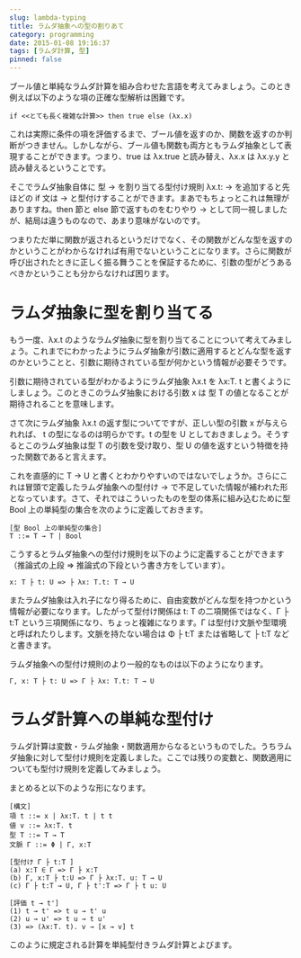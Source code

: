 ```yaml
---
slug: lambda-typing
title: ラムダ抽象への型の割りあて
category: programming
date: 2015-01-08 19:16:37
tags: [ラムダ計算, 型]
pinned: false
---
```


ブール値と単純なラムダ計算を組み合わせた言語を考えてみましょう。このとき例えば以下のような項の正確な型解析は困難です。

`if <<とても長く複雑な計算>> then true else (λx.x)`

これは実際に条件の項を評価するまで、ブール値を返すのか、関数を返すのか判断がつきません。しかしながら、ブール値も関数も両方ともラムダ抽象として表現することができます。つまり、true は λx.true と読み替え、λx.x は λx.y.y と読み替えるということです。

そこでラムダ抽象自体に 型 → を割り当てる型付け規則 λx.t: → を追加すると先ほどの if 文は → と型付けすることができます。まあでもちょっとこれは無理がありますね。then 節と else 節で返すものをむりやり → として同一視しましたが、結局は違うものなので、あまり意味がないのです。

つまりただ単に関数が返されるというだけでなく、その関数がどんな型を返すのかということがわからなければ有用でないということになります。さらに関数が呼び出されたときに正しく振る舞うことを保証するために、引数の型がどうあるべきかということも分からなければ困ります。

# ラムダ抽象に型を割り当てる

もう一度、λx.t のようなラムダ抽象に型を割り当てることについて考えてみましょう。これまでにわかったようにラムダ抽象が引数に適用するとどんな型を返すのかということと、引数に期待されている型が何かという情報が必要そうです。

引数に期待されている型がわかるようにラムダ抽象 λx.t を λx:T. t と書くようにしましょう。このときこのラムダ抽象における引数 x は 型 T の値となることが期待されることを意味します。

さて次にラムダ抽象 λx.t の返す型についてですが、正しい型の引数 x が与えられれば、 t の型になるのは明らかです。t の型を U としておきましょう。そうするとこのラムダ抽象は型 T の引数を受け取り、型 U の値を返すという特徴を持った関数であると言えます。

これを直感的に T → U と書くとわかりやすいのではないでしょうか。さらにこれは冒頭で定義したラムダ抽象への型付け → で不足していた情報が補われた形となっています。さて、それではこういったものを型の体系に組み込むために型 Bool 上の単純型の集合を次のように定義しておきます。

```
[型 Bool 上の単純型の集合]
T ::= T → T | Bool
```

こうするとラムダ抽象への型付け規則を以下のように定義することができます（推論式の上段 => 推論式の下段という書き方をしています）。

```
x: T ├ t: U => ├ λx: T.t: T → U
```

またラムダ抽象は入れ子になり得るために、自由変数がどんな型を持つかという情報が必要になります。したがって型付け関係は t: T の二項関係ではなく、Γ ├ t:T という三項関係になり、ちょっと複雑になります。Γ は型付け文脈や型環境と呼ばれたりします。文脈を持たない場合は Φ ├ t:T または省略して ├ t:T などと書きます。

ラムダ抽象への型付け規則のより一般的なものは以下のようになります。

```
Γ, x: T ├ t: U => Γ ├ λx: T.t: T → U
```

# ラムダ計算への単純な型付け

ラムダ計算は変数・ラムダ抽象・関数適用からなるというものでした。うちラムダ抽象に対して型付け規則を定義しました。ここでは残りの変数と、関数適用についても型付け規則を定義してみましょう。

まとめると以下のような形になります。

```
[構文]
項 t ::= x | λx:T. t | t t
値 v ::= λx:T. t
型 T ::= T → T
文脈 Γ ::= Φ | Γ, x:T

[型付け Γ ├ t:T ]
(a) x:T ∈ Γ => Γ ├ x:T
(b) Γ, x:T ├ t:U => Γ ├ λx:T. u: T → U
(c) Γ ├ t:T → U, Γ ├ t':T => Γ ├ t u: U

[評価 t → t']
(1) t → t' => t u → t' u
(2) u → u' => t u → t u'
(3) => (λx:T. t). v → [x → v] t
```

このように規定される計算を単純型付きラムダ計算とよびます。
